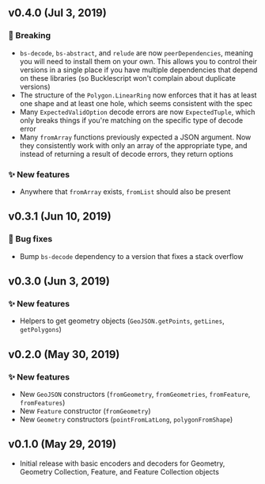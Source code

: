 ## v0.4.0 (Jul 3, 2019)

### :rotating_light: Breaking

- `bs-decode`, `bs-abstract`, and `relude` are now `peerDependencies`, meaning you will need to install them on your own. This allows you to control their versions in a single place if you have multiple dependencies that depend on these libraries (so Bucklescript won't complain about duplicate versions)
- The structure of the `Polygon.LinearRing` now enforces that it has at least one shape and at least one hole, which seems consistent with the spec
- Many `ExpectedValidOption` decode errors are now `ExpectedTuple`, which only breaks things if you're matching on the specific type of decode error
- Many `fromArray` functions previously expected a JSON argument. Now they consistently work with only an array of the appropriate type, and instead of returning a result of decode errors, they return options

### :sparkles: New features

- Anywhere that `fromArray` exists, `fromList` should also be present

## v0.3.1 (Jun 10, 2019)

### :bug: Bug fixes

- Bump `bs-decode` dependency to a version that fixes a stack overflow

## v0.3.0 (Jun 3, 2019)

### :sparkles: New features

- Helpers to get geometry objects (`GeoJSON.getPoints`, `getLines`, `getPolygons`)

## v0.2.0 (May 30, 2019)

### :sparkles: New features

- New `GeoJSON` constructors (`fromGeometry`, `fromGeometries`, `fromFeature`, `fromFeatures`)
- New `Feature` constructor (`fromGeometry`)
- New `Geometry` constructors (`pointFromLatLong`, `polygonFromShape`)

## v0.1.0 (May 29, 2019)

- Initial release with basic encoders and decoders for Geometry, Geometry Collection, Feature, and Feature Collection objects
